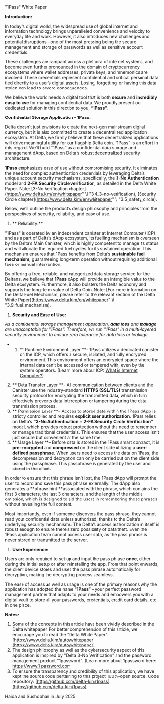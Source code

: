 "1Pass" White Paper

**Introduction:**

In today's digital world, the widespread use of global internet and information technology brings unparalleled convenience and velocity to everyday life and work. However, it also introduces new challenges and potential disruptions - one of the most pressing being the secure management and storage of passwords as well as sensitive account credentials.

These challenges are rampant across a plethora of internet systems, and become even further pronounced in the domain of cryptocurrency ecosystems where wallet addresses, private keys, and mnemonics are involved. These credentials represent confidential and critical personal data tied directly to a user’s digital assets. Losing, forgetting, or having this data stolen can lead to severe consequences.

We believe the world needs a digital tool that is both **secure** and **incredibly easy to use** for managing confidential data. We proudly present our dedicated solution in this direction to you, **“1Pass”**.

**Confidential Storage Application - 1Pass:**

Delta doesn’t just envisions to create the next-gen mainstream digital currency, but it is also committed to create a decentralized application ecosystem. At Delta, we firmly believe that these decentralized applications will drive meaningful utility for our flagship Delta coin. “1Pass” is an effort in this regard. We’ll build “1Pass” as a confidential data storage and management dApp, based on Delta’s robust decentralized security architecture.

**1Pass** emphasizes ease of use without compromising security. It eliminates the need for complex authentication credentials by leveraging Delta’s unique account security mechanisms, specifically, the **3-No Authentication** model and **2-FA Security Circle verification**, as detailed in the Delta White Paper. Note: [3-No Verification chapter](https://www.delta.kim/en/whitepaper" \l "3.4_3-no-verification), [Security Circle chapter](https://www.delta.kim/en/whitepaper" \l "3.5_safety_circle).

Below, we’ll outline the product’s design philosophy and principles from the perspectives of security, reliability, and ease of use.

1. ** Reliability:**

"1Pass" is operated by an independent canister at Internet Computer (ICP), and as a part of Delta’s dApp ecosystem, its fuelling mechanism is overseen by the Delta’s Main Canister, which is highly competent to manage its status and will allocate the required fuel cycles for its sustained operation. This mechanism ensures that 1Pass benefits from Delta’s **sustainable fuel mechanism**, guaranteeing long-term operation without requiring additional fees or manual intervention.

By offering a free, reliable, and categorized data storage service for the Deltans, we believe that **1Pass** dApp will provide an intangible value to the Delta ecosystem. Furthermore, it also bolsters the Delta economy and supports the long-term value of Delta Coin. Note: [For more information on the Delta Fuel Mechanism, please refer to the relevant section of the Delta White Paper](https://www.delta.kim/en/whitepaper" \l "3.9_fuel_mechanism).

1. **Security and Ease of Use:**

*As a confidential storage management application, ***data loss*** and ***leakage*** are unacceptable for "1Pass". Therefore, we run "1Pass" in a multi-layered security environment to ensure zero tolerance for data loss or leakage.*

- 1. ** Runtime Environment Layer **- 1Pass utilizes a dedicated canister on the ICP, which offers a secure, isolated, and fully encrypted environment. This environment offers an encrypted space where the internal data can’t be accessed or tampered with, even by the system operators. (Learn more about ICP: [What is Internet Computer?](https://internetcomputer.org/what-is-the-ic))
2. ** Data Transfer Layer **- All communication between clients and the Canister use the industry-standard **HTTPS (SSL/TLS)** transmission security protocol for encrypting the transmitted data, which in turn effectively prevents data interception or tampering during the data transmission process.
3. ** Permission Layer **– Access to stored data within the 1Pass dApp is strictly controlled and requires **explicit user authorization**. 1Pass relies on Delta’s **“3-No Authentication + 2-FA Security Circle Verification”** model, which provides robust protection without the need to remember or manage traditional credentials. This ensures that the user access isn’t just secure but convenient at the same time.
4. ** Usage Layer **– Before data is stored in the 1Pass smart contract, it is **pre-encrypted** and **compressed** on the client side utilizing a **user-defined passphrase**. When users need to access the data on 1Pass, the decompression and decryption can only be carried out on the client side using the passphrase. This passphrase is generated by the user and stored in the client.

In order to ensure that this phrase isn’t lost, the 1Pass dApp will prompt the user to record and save this pass phrase externally. The dApp also generates a **phrase hint **associated with the phrase, which contains the first 3 characters, the last 3 characters, and the length of the middle omission, which is designed to aid the users in remembering these phrases without revealing the full content.

Most importantly, even if someone discovers the pass phrase, they cannot read your confidential data unless authorized, thanks to the Delta’s underlying security mechanisms. The Delta’s access authorization in itself is robust enough to ensure there’s zero possibility of data theft. Even the 1Pass application team cannot access user data, as the pass phrase is never stored or transmitted to the server.

1. **User Experience:**

Users are only required to set up and input the pass phrase **once**, either during the initial setup or after reinstalling the app. From that point onwards, the client device stores and uses the pass phrase automatically for decryption, making the decrypting process seamless.

The ease of access as well as usage is one of the primary reasons why the application has adopted the name “**1Pass**” – your perfect password management partner that adapts to your needs and empowers you with a digital vault to store all your passwords, credentials, credit card details, etc. in one place.

**Notes:**

1. Some of the concepts in this article have been vividly described in the Delta whitepaper. For better comprehension of this article, we encourage you to read the "Delta White Paper". [https://www.delta.kim/auto/whitepaper](https://www.delta.kim/auto/whitepaper)
2. The design philosophy as well as the cybersecurity aspect of this application is inspired by "Delta 3-No Verification" and the password management product "1password". (Learn more about 1password here: [https://www.1 password.com](https://www.1password.com)
3. To ensure the transparency and credibility of this application, we have kept the source code pertaining to this project 100%-open source. Code repository: [https://github.com/delta-kim/1pass](https://github.com/delta-kim/1pass)

Haida and Sushobhan in July 2025